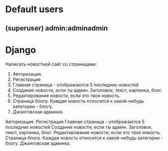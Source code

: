 
# Default users

## (superuser) admin:adminadmin


# Django

Написать новостной сайт со страницами:
1. Авторизация.
2. Регистрация
3. Главная страница - отображаются 5 последних новостей
4. Создание новости, если ты админ. Заголовок, текст, картинка, блог.
5. Редактирование новости, если это твоя новость.
6. Страница блога. Каждая новость относится к какой-нибудь категории - блогу.
7. Джанговская админка.

Авторизация.
Регистрация
Главная страница - отображаются 5 последних новостей
Создание новости, если ты админ. Заголовок, текст, картинка, блог.
Редактирование новости, если это твоя новость.
Страница блога. Каждая новость относится к какой-нибудь категории - блогу.
Джанговская админка.